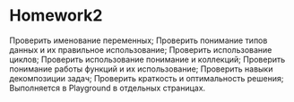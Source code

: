 # Homework2

Проверить именование переменных;
Проверить понимание типов данных и их правильное использование;
Проверить использование циклов;
Проверить использование понимание и коллекций;
Проверить понимание работы функций и их использование;
Проверить навыки декомпозиции задач;
Проверить краткость и оптимальность решения;
Выполняется в Playground в отдельных страницах.
